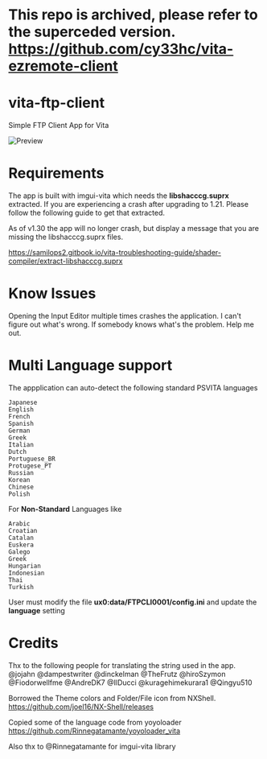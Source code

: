 # This repo is archived, please refer to the superceded version. https://github.com/cy33hc/vita-ezremote-client

# vita-ftp-client
Simple FTP Client App for Vita

![Preview](/screenshot/preview.jpg)

# Requirements
The app is built with imgui-vita which needs the **libshacccg.suprx** extracted. If you are experiencing a crash after upgrading to 1.21. Please follow the following guide to get that extracted.

As of v1.30 the app will no longer crash, but display a message that you are missing the libshacccg.suprx files.


https://samilops2.gitbook.io/vita-troubleshooting-guide/shader-compiler/extract-libshacccg.suprx

# Know Issues
Opening the Input Editor multiple times crashes the application. I can't figure out what's wrong. If somebody knows what's the problem. Help me out.

# Multi Language support
The appplication can auto-detect the following standard PSVITA languages
```
Japanese
English
French
Spanish
German
Greek
Italian
Dutch
Portuguese_BR
Protugese_PT
Russian
Korean
Chinese
Polish
```

For **Non-Standard** Languages like 
```
Arabic
Croatian
Catalan
Euskera
Galego
Greek
Hungarian
Indonesian
Thai
Turkish
```

User must modify the file **ux0:data/FTPCLI0001/config.ini** and update the **language** setting

# Credits
Thx to the following people for translating the string used in the app.
@jojahn @dampestwriter @dinckelman @TheFrutz @hiroSzymon @Fiodorwellfme @AndreDK7 @IlDucci @kuragehimekurara1 @Qingyu510 

Borrowed the Theme colors and Folder/File icon from NXShell. https://github.com/joel16/NX-Shell/releases

Copied some of the language code from yoyoloader https://github.com/Rinnegatamante/yoyoloader_vita

Also thx to @Rinnegatamante for imgui-vita library
